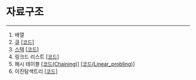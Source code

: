 # 자료구조
---
1. 배열
2. [큐](https://tree-19.tistory.com/72) [[코드]](https://github.com/kangwongu/Data-Structure/blob/main/code/queue.py)
3. [스택](https://tree-19.tistory.com/73) [[코드]](https://github.com/kangwongu/Data-Structure/blob/main/code/stack.py)
4. 링크드 리스트 [[코드]](https://github.com/kangwongu/Data-Structure/blob/main/code/linkedlist.py)
5. 해시 테이블 [[코드(Chaining)]](https://github.com/kangwongu/Data-Structure/blob/main/code/hash_table(Chaining).py) [[코드(Linear_probling)]](https://github.com/kangwongu/Data-Structure/blob/main/code/hash_table(Linear_Probling).py)
6. 이진탐색트리 [[코드]](https://github.com/kangwongu/Data-Structure/blob/main/code/binary_search_tree.py)
